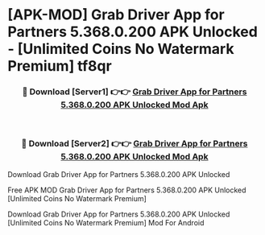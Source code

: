 # [APK-MOD] Grab Driver  App for Partners 5.368.0.200 APK Unlocked - [Unlimited Coins No Watermark Premium] tf8qr



<div align="center">
<h3>🔴 Download [Server1] 👉👉 <a href="https://momento.my/?title=Grab_Driver__App_for_Partners_5.368.0.200_APK_Unlocked">Grab Driver  App for Partners 5.368.0.200 APK Unlocked Mod Apk</a></h3><br>

<h3>🔴 Download [Server2] 👉👉 <a href="https://momento.my/?title=Grab_Driver__App_for_Partners_5.368.0.200_APK_Unlocked">Grab Driver  App for Partners 5.368.0.200 APK Unlocked Mod Apk</a></h3>
</div>



Download Grab Driver  App for Partners 5.368.0.200 APK Unlocked 

Free APK MOD Grab Driver  App for Partners 5.368.0.200 APK Unlocked [Unlimited Coins No Watermark Premium]

Download Grab Driver  App for Partners 5.368.0.200 APK Unlocked [Unlimited Coins No Watermark Premium] Mod For Android
